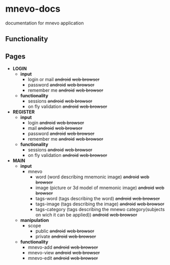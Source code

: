 # mnevo-docs
documentation for mnevo application 

## Functionality

## Pages 
- **LOGIN**  
  - **input**  
    - login or mail <del>android</del> <del>web browser</del>
    - password <del>android</del> <del>web browser</del>
    - remember me <del>android</del> <del>web browser</del>
  - **functionality**
    - sessions <del>android</del> <del>web browser</del>
    - on fly validation <del>android</del> <del>web browser</del>
- **REGISTER**  
  - **input**
    - login <del>android</del> <del>web browser</del>
    - mail <del>android</del> <del>web browser</del>
    - password <del>android</del> <del>web browser</del>
    - remember me <del>android</del> <del>web browser</del>
  - **functionality**
    - sessions <del>android</del> <del>web browser</del>
    - on fly validation <del>android</del> <del>web browser</del>
- **MAIN**  
  - **input** 
    - mnevo
      - word (word describing mnemonic image) <del>android</del> <del>web browser</del>
      - image (picture or 3d model of mnemonic image) <del>android</del> <del>web browser</del>
      - tags-word (tags describing the word) <del>android</del> <del>web browser</del>
      - tags-image (tags describing the image) <del>android</del> <del>web browser</del>
      - tags-category (tags describing the mnewo category(subjects on wich it can be applied)) <del>android</del> <del>web browser</del>
  - **manipulation**
    - scope
      - public <del>android</del> <del>web browser</del>
      - private <del>android</del> <del>web browser</del>
  - **functionality**
    - mnevo-add <del>android</del> <del>web browser</del>
    - mnevo-view <del>android</del> <del>web browser</del>
    - mnevo-edit <del>android</del> <del>web browser</del>

